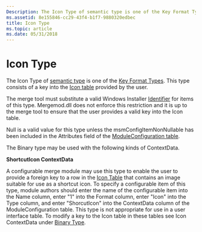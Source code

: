 ```yaml
---
Description: The Icon Type of semantic type is one of the Key Format Types. This type consists of a key into the Icon table provided by the user.
ms.assetid: 8e155846-cc29-43f4-b1f7-9880320edbec
title: Icon Type
ms.topic: article
ms.date: 05/31/2018
---
```


# Icon Type

The Icon Type of [semantic type](semantic-types.md) is one of the [Key Format Types](key-format-types.md). This type consists of a key into the [Icon table](icon-table.md) provided by the user.

The merge tool must substitute a valid Windows Installer [Identifier](identifier.md) for items of this type. Mergemod.dll does not enforce this restriction and it is up to the merge tool to ensure that the user provides a valid key into the Icon table.

Null is a valid value for this type unless the msmConfigItemNonNullable has been included in the Attributes field of the [ModuleConfiguration table](moduleconfiguration-table.md).

The Binary type may be used with the following kinds of ContextData.

**ShortcutIcon ContextData**

A configurable merge module may use this type to enable the user to provide a foreign key to a row in the [Icon Table](icon-table.md) that contains an image suitable for use as a shortcut icon. To specify a configurable item of this type, module authors should enter the name of the configurable item into the Name column, enter "1" into the Format column, enter "Icon" into the Type column, and enter "ShorcutIcon" into the ContextData column of the ModuleConfiguration table. This type is not appropriate for use in a user interface table. To modify a key to the Icon table in these tables see Icon ContextData under [Binary Type](binary-type.md).

 

 



